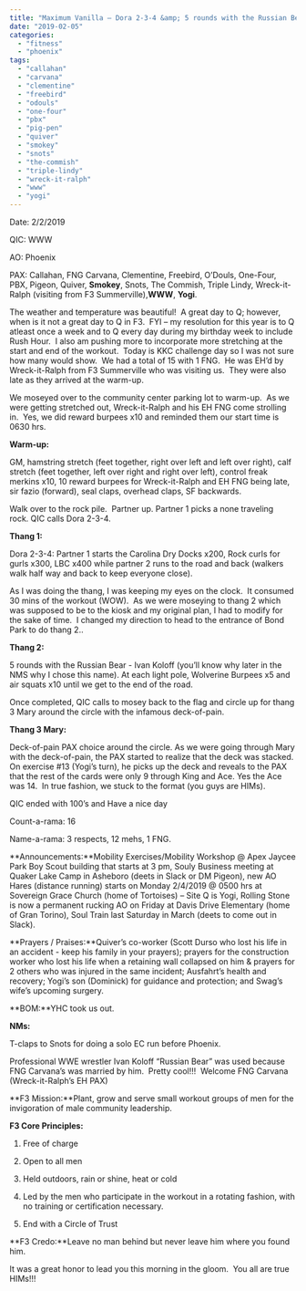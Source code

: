 ```yaml
---
title: "Maximum Vanilla – Dora 2-3-4 &amp; 5 rounds with the Russian Bear (Ivan Koloff)"
date: "2019-02-05"
categories: 
  - "fitness"
  - "phoenix"
tags: 
  - "callahan"
  - "carvana"
  - "clementine"
  - "freebird"
  - "odouls"
  - "one-four"
  - "pbx"
  - "pig-pen"
  - "quiver"
  - "smokey"
  - "snots"
  - "the-commish"
  - "triple-lindy"
  - "wreck-it-ralph"
  - "www"
  - "yogi"
---
```


Date: 2/2/2019

QIC: WWW

AO: Phoenix

PAX: Callahan, FNG Carvana, Clementine, Freebird, O’Douls, One-Four, PBX, Pigeon, Quiver, **Smokey**, Snots, The Commish, Triple Lindy, Wreck-it-Ralph (visiting from F3 Summerville),**WWW**, **Yogi**.

The weather and temperature was beautiful!  A great day to Q; however, when is it not a great day to Q in F3.  FYI – my resolution for this year is to Q atleast once a week and to Q every day during my birthday week to include Rush Hour.  I also am pushing more to incorporate more stretching at the start and end of the workout.  Today is KKC challenge day so I was not sure how many would show.  We had a total of 15 with 1 FNG.  He was EH’d by Wreck-it-Ralph from F3 Summerville who was visiting us.  They were also late as they arrived at the warm-up.

We moseyed over to the community center parking lot to warm-up.  As we were getting stretched out, Wreck-it-Ralph and his EH FNG come strolling in.  Yes, we did reward burpees x10 and reminded them our start time is 0630 hrs.

**Warm-up:**

GM, hamstring stretch (feet together, right over left and left over right), calf stretch (feet together, left over right and right over left), control freak merkins x10, 10 reward burpees for Wreck-it-Ralph and EH FNG being late, sir fazio (forward), seal claps, overhead claps, SF backwards.

Walk over to the rock pile.  Partner up. Partner 1 picks a none traveling rock. QIC calls Dora 2-3-4.

**Thang 1:**

Dora 2-3-4: Partner 1 starts the Carolina Dry Docks x200, Rock curls for gurls x300, LBC x400 while partner 2 runs to the road and back (walkers walk half way and back to keep everyone close).

As I was doing the thang, I was keeping my eyes on the clock.  It consumed 30 mins of the workout (WOW).  As we were moseying to thang 2 which was supposed to be to the kiosk and my original plan, I had to modify for the sake of time.  I changed my direction to head to the entrance of Bond Park to do thang 2..

**Thang 2:**

5 rounds with the Russian Bear - Ivan Koloff (you’ll know why later in the NMS why I chose this name). At each light pole, Wolverine Burpees x5 and air squats x10 until we get to the end of the road.

Once completed, QIC calls to mosey back to the flag and circle up for thang 3 Mary around the circle with the infamous deck-of-pain.

**Thang 3 Mary:**

Deck-of-pain PAX choice around the circle. As we were going through Mary with the deck-of-pain, the PAX started to realize that the deck was stacked.  On exercise #13 (Yogi’s turn), he picks up the deck and reveals to the PAX that the rest of the cards were only 9 through King and Ace. Yes the Ace was 14.  In true fashion, we stuck to the format (you guys are HIMs).

QIC ended with 100’s and Have a nice day

Count-a-rama: 16

Name-a-rama: 3 respects, 12 mehs, 1 FNG.

**Announcements:**Mobility Exercises/Mobility Workshop @ Apex Jaycee Park Boy Scout building that starts at 3 pm, Souly Business meeting at Quaker Lake Camp in Asheboro (deets in Slack or DM Pigeon), new AO Hares (distance running) starts on Monday 2/4/2019 @ 0500 hrs at Sovereign Grace Church (home of Tortoises) – Site Q is Yogi, Rolling Stone is now a permanent rucking AO on Friday at Davis Drive Elementary (home of Gran Torino), Soul Train last Saturday in March (deets to come out in Slack).

**Prayers / Praises:**Quiver’s co-worker (Scott Durso who lost his life in an accident - keep his family in your prayers); prayers for the construction worker who lost his life when a retaining wall collapsed on him & prayers for 2 others who was injured in the same incident; Ausfahrt’s health and recovery; Yogi’s son (Dominick) for guidance and protection; and Swag’s wife’s upcoming surgery.

**BOM:**YHC took us out.

**NMs:**

T-claps to Snots for doing a solo EC run before Phoenix.

Professional WWE wrestler Ivan Koloff “Russian Bear” was used because FNG Carvana’s was married by him.  Pretty cool!!!  Welcome FNG Carvana (Wreck-it-Ralph’s EH PAX)

**F3 Mission:**Plant, grow and serve small workout groups of men for the invigoration of male community leadership.

**F3 Core Principles:**

1) Free of charge

2) Open to all men

3) Held outdoors, rain or shine, heat or cold

4) Led by the men who participate in the workout in a rotating fashion, with no training or certification necessary.

5) End with a Circle of Trust

**F3 Credo:**Leave no man behind but never leave him where you found him.

It was a great honor to lead you this morning in the gloom.  You all are true HIMs!!!
